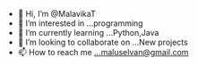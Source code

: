 - 👋 Hi, I’m @MalavikaT
- 👀 I’m interested in ...programming
- 🌱 I’m currently learning ...Python,Java
- 💞️ I’m looking to collaborate on ...New projects
- 📫 How to reach me ...maluselvan@gmail.com

<!---
MalavikaT/MalavikaT is a ✨ special ✨ repository because its `README.md` (this file) appears on your GitHub profile.
You can click the Preview link to take a look at your changes.
--->
